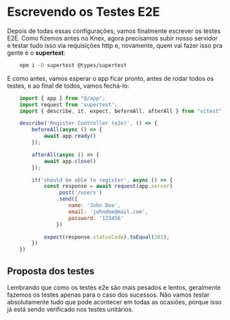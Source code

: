 # Escrevendo os Testes E2E
Depois de todas essas configurações, vamos finalmente escrever os testes E2E. Como fizemos antes no Knex, agora precisamos subir nosso servidor e testar tudo isso via requisições http e, novamente, quem vai fazer isso pra gente é o **supertest**:

```sh
    npm i -D supertest @types/supertest
```

E como antes, vamos esperar o app ficar pronto, antes de rodar todos os testes, e ao final de todos, vamos fechá-lo:

```js
    import { app } from "@/app";
    import request from 'supertest';
    import { describe, it, expect, beforeAll, afterAll } from "vitest";

    describe('Register Controller (e2e)', () => {
        beforeAll(async () => {
            await app.ready()
        });

        afterAll(async () => {
            await app.close()
        });

        it('should be able to register', async () => {
            const response = await request(app.server)
                .post('/users')
                .send({
                    name: 'John Doe',
                    email: 'johndoe@mail.com',
                    password: '123456'
                })

            expect(response.statusCode).toEqual(201);
        })
    })
```

## Proposta dos testes
Lembrando que como os testes e2e são mais pesados e lentos, geralmente fazemos os testes apenas para o caso dos sucessos. Não vamos testar absolutamente tudo que pode acontecer em todas as ocasiões, porque isso já está sendo verificado nos testes unitários.